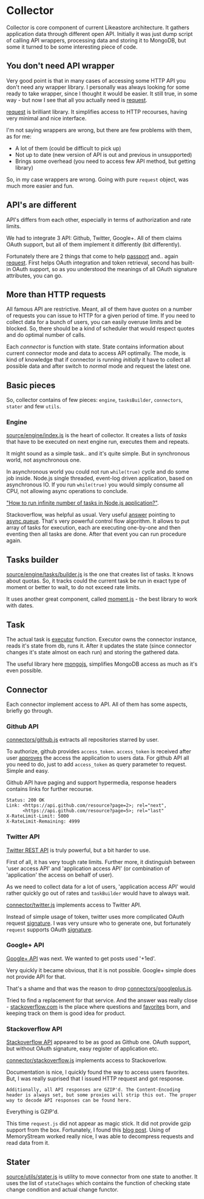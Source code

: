 # Collector

Collector is core component of current Likeastore architecture. It gathers application data through different open API. Initially it was just dump script of calling API wrappers, processing data and storing it to MongoDB, but some it turned to be some interesting piece of code.

## You don't need API wrapper

Very good point is that in many cases of accessing some HTTP API you don't need any wrapper library. I personally was always looking for some ready to take wrapper, since I thought it would be easier. It still true, in some way - but now I see that all you actually need is [request](https://github.com/mikeal/request).

[request](https://github.com/mikeal/request) is brilliant library. It simplifies access to HTTP recourses, having very minimal and nice interface.

I'm not saying wrappers are wrong, but there are few problems with them, as for me:

* A lot of them (could be difficult to pick up)
* Not up to date (new version of API is out and previous in unsupported)
* Brings some overhead (you need to access few API method, but getting library)

So, in my case wrappers are wrong. Going with pure `request` object, was much more easier and fun.

## API's are different

API's differs from each other, especially in terms of authorization and rate limits.

We had to integrate 3 API: Github, Twitter, Google+. All of them claims OAuth support, but all of them implement it differently (bit differently).

Fortunately there are 2 things that come to help [passport](http://passportjs.org/) and.. again [request](https://github.com/mikeal/request). First helps OAuth integration and token retrieval, second has built-in OAuth support, so as you understood the meanings of all OAuth signature attributes, you can go.

## More than HTTP requests

All famous API are restrictive. Meant, all of them have *quotes* on a number of requests you can issue to HTTP for a given period of time. If you need to collect data for a bunch of users, you can easily overuse limits and be blocked. So, there should be a kind of scheduler that would respect quotes and do optimal number of calls.

Each *connector* is function with state. State contains information about current connector mode and data to access API optimally. The mode, is kind of knowledge that if connector is running *initially* it have to collect all possible data and after switch to *normal* mode and request the latest one.

## Basic pieces

So, collector contains of few pieces: `engine`, `tasksBuilder`, `connectors`, `stater` and few `utils`.

### Engine

[source/engine/index.js](source/engine/index.js) is the heart of collector. It creates a lists of *tasks* that have to be executed on next engine run, executes them and repeats.

It might sound as a simple task.. and it's quite simple. But in synchronous world, not asynchronous one.

In asynchronous world you could not run `while(true)` cycle and do some job inside. Node.js single threaded, event-log driven application, based on asynchronous IO. If you run `while(true)` you would simply consume all CPU, not allowing async operations to conclude.

["How to run infinite number of tasks in Node.js application?"](http://stackoverflow.com/questions/15886096/infinite-execution-of-tasks-for-nodejs-application]).

Stackoverflow, was helpful as usual. Very useful [answer](http://stackoverflow.com/a/15886384/386751) pointing to [async.queue](https://github.com/caolan/async/#queue). That's very powerful control flow algorithm. It allows to put array of tasks for execution, each are executing one-by-one and then eventing then all tasks are done. After that event you can run procedure again.

## Tasks builder

[source/engine/tasks/builder.js](source/engine/tasks/index.js) is the one that creates list of tasks. It knows about quotas. So, it tracks could the current task be run in exact type of moment or better to wait, to do not exceed rate limits.

It uses another great component, called [moment.js](http://momentjs.com/) - the best library to work with dates.

## Task

The actual task is [executor](/source/engine/connectors/factory.js) function. Executor owns the connector instance, reads it's state from db, runs it. After it updates the state (since connector changes it's state almost on each run) and storing the gathered data.

The useful library here [mongojs](https://github.com/gett/mongojs), simplifies MongoDB access as much as it's even possible.

## Connector

Each connector implement access to API. All of them has some aspects, briefly go through.

### Github API

[connectors/github.js](/source/engine/connectors/github.js) extracts all repositories starred by user.

To authorize, github provides `access_token`. `access_token` is received after user [approves](http://developer.github.com/v3/oauth/#web-application-flow) the access the application to users data. For github API all you need to do, just to add `access_token` as query parameter to request. Simple and easy.

Github API have paging and support hypermedia, response headers contains links for further recourse.

```
Status: 200 OK
Link: <https://api.github.com/resource?page=2>; rel="next",
      <https://api.github.com/resource?page=5>; rel="last"
X-RateLimit-Limit: 5000
X-RateLimit-Remaining: 4999
```

### Twitter API

[Twitter REST API](https://dev.twitter.com/docs/api) is truly powerful, but a bit harder to use.

First of all, it has very tough rate limits. Further more, it distinguish between 'user access API' and 'application access API' (or combination of 'application' the access on behalf of user).

As we need to collect data for a lot of users, 'application access API' would rather quickly go out of rates and `taskBuilder` would have to always wait.

[connector/twitter.js](/source/engine/connectors/twitter.js) implements access to Twitter API.

Instead of simple usage of token, twitter uses more complicated OAuth request [signature](https://dev.twitter.com/docs/auth/authorizing-request). I was very unsure who to generate one, but fortunately `request` supports OAuth [signature](https://github.com/mikeal/request#oauth-signing).

### Google+ API

[Google+ API](https://developers.google.com/+/api/) was next. We wanted to get posts used '+1ed'.

Very quickly it became obvious, that it is not possible. Google+ simple does not provide API for that.

That's a shame and that was the reason to drop [connectors/googleplus.js](/source/engine/connectors/googleplus.js).

Tried to find a replacement for that service. And the answer was really close - [stackoverflow.com](http://stackoverflow.com/) is the place where questions and [favorites](http://stackoverflow.com/users/386751/alexanderb?tab=favorites) born, and keeping track on them is good idea for product.

### Stackoverflow API

[Stackoverflow API](http://api.stackoverflow.com/1.0/usage) appeared to be as good as Github one. OAuth support, but without OAuth signature, easy register of application etc.

[connector/stackoverflow.js](/source/engine/connectors/stackoverflow.js) implements access to Stackoverlow.

Documentation is nice, I quickly found the way to access users favorites. But, I was really suprised that I issued HTTP request and got response.

```
Additionally, all API responses are GZIP'd. The Content-Encoding header is always set, but some proxies will strip this out. The proper way to decode API responses can be found here.
```

Everything is GZIP'd.

This time `request.js` did not appear as magic stick. It did not provide gzip support from the box. Fortunately, I found this [blog post](http://apptakk.blogspot.com/2012/05/handling-gzip-encoded-http-responses-in.html). Using of MemoryStream worked really nice, I was able to decompress requests and read data from it.

## Stater

[source/utils/stater.js](/source/utils/stater.js) is utility to move connector from one state to another. It uses the list of `stateChages` which contains the function of checking state change condition and actual change functor.